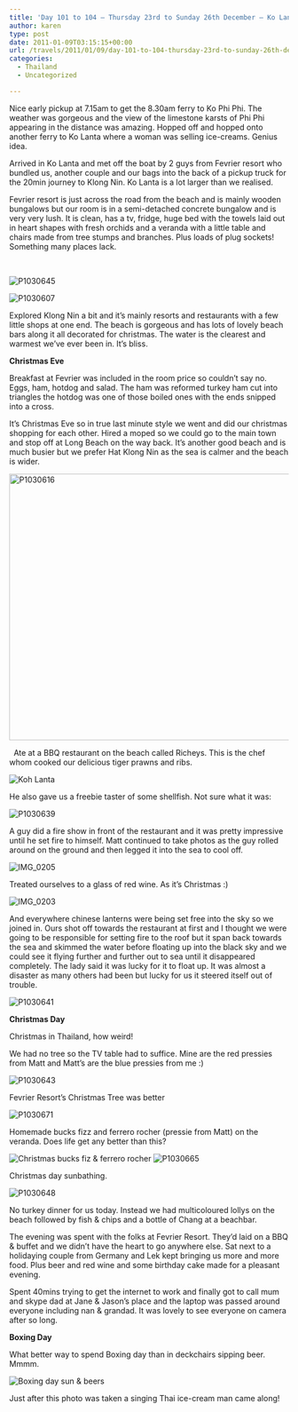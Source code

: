 ```yaml
---
title: 'Day 101 to 104 – Thursday 23rd to Sunday 26th December – Ko Lanta'
author: karen
type: post
date: 2011-01-09T03:15:15+00:00
url: /travels/2011/01/09/day-101-to-104-thursday-23rd-to-sunday-26th-december-ko-lanta/
categories:
  - Thailand
  - Uncategorized

---
```

Nice early pickup at 7.15am to get the 8.30am ferry to Ko Phi Phi. The weather was gorgeous and the view of the limestone karsts of Phi Phi appearing in the distance was amazing. Hopped off and hopped onto another ferry to Ko Lanta where a woman was selling ice-creams. Genius idea.

Arrived in Ko Lanta and met off the boat by 2 guys from Fevrier resort who bundled us, another couple and our bags into the back of a pickup truck for the 20min journey to Klong Nin. Ko Lanta is a lot larger than we realised.

Fevrier resort is just across the road from the beach and is mainly wooden bungalows but our room is in a semi-detached concrete bungalow and is very very lush. It is clean, has a tv, fridge, huge bed with the towels laid out in heart shapes with fresh orchids and a veranda with a little table and chairs made from tree stumps and branches. Plus loads of plug sockets! Something many places lack.

&nbsp;

![P1030645](/travels-wp-content/uploads/2011/01/P1030645.jpg) 

![P1030607](/travels-wp-content/uploads/2011/01/P1030607.jpg)&nbsp;

Explored Klong Nin a bit and it’s mainly resorts and restaurants with a few little shops at one end. The beach is gorgeous and has lots of lovely beach bars along it all decorated for christmas. The water is the clearest and warmest we’ve ever been in. It’s bliss. 

**Christmas Eve**

Breakfast at Fevrier was included in the room price so couldn’t say no. Eggs, ham, hotdog and salad. The ham was reformed turkey ham cut into triangles the hotdog was one of those boiled ones with the ends snipped into a cross. 

It’s Christmas Eve so in true last minute style we went and did our christmas shopping for each other. Hired a moped so we could go to the main town and stop off at Long Beach on the way back. It’s another good beach and is much busier but we prefer Hat Klong Nin as the sea is calmer and the beach is wider.

[<font color="#333333"></font><img title="P1030616" style="border-top-width: 0px; display: block; border-left-width: 0px; float: none; border-bottom-width: 0px; margin-left: auto; margin-right: auto; border-right-width: 0px" height="480" alt="P1030616" src="http://www.mattburns.co.uk/travels/wp-content/uploads/2011/01/P1030616_thumb.jpg" width="640" border="0" />][3]

&nbsp; Ate at a BBQ restaurant on the beach called Richeys. This is the chef whom cooked our delicious tiger prawns and ribs.

![Koh Lanta](/travels-wp-content/uploads/2011/01/IMG_0201.jpg)

He also gave us a freebie taster of some shellfish. Not sure what it was:

![P1030639](/travels-wp-content/uploads/2011/01/P1030639.jpg) 

A guy did a fire show in front of the restaurant and it was pretty impressive until he set fire to himself. Matt continued to take photos as the guy rolled around on the ground and then legged it into the sea to cool off.

![IMG_0205](/travels-wp-content/uploads/2011/01/IMG_0205.jpg)

Treated ourselves to a glass of red wine. As it’s Christmas :)

![IMG_0203](/travels-wp-content/uploads/2011/01/IMG_0203.jpg)

And everywhere chinese lanterns were being set free into the sky so we joined in. Ours shot off towards the restaurant at first and I thought we were going to be responsible for setting fire to the roof but it span back towards the sea and skimmed the water before floating up into the black sky and we could see it flying further and further out to sea until it disappeared completely. The lady said it was lucky for it to float up. It was almost a disaster as many others had been but lucky for us it steered itself out of trouble.

![P1030641](/travels-wp-content/uploads/2011/01/P1030641.jpg)

**Christmas Day**

Christmas in Thailand, how weird!

We had no tree so the TV table had to suffice. Mine are the red pressies from Matt and Matt’s are the blue pressies from me :)

![P1030643](/travels-wp-content/uploads/2011/01/P1030643.jpg) 

Fevrier Resort’s Christmas Tree was better

![P1030671](/travels-wp-content/uploads/2011/01/P1030671.jpg)

Homemade bucks fizz and ferrero rocher (pressie from Matt) on the veranda. Does life get any better than this? 

![Christmas bucks fiz & ferrero rocher](/travels-wp-content/uploads/2011/01/P1030661.jpg)&nbsp;![P1030665](/travels-wp-content/uploads/2011/01/P1030665.jpg)&nbsp; 

Christmas day sunbathing.

![P1030648](/travels-wp-content/uploads/2011/01/P1030648.jpg) </p> 

No turkey dinner for us today. Instead we had multicoloured lollys on the beach followed by fish & chips and a bottle of Chang at a beachbar. 

The evening was spent with the folks at Fevrier Resort. They’d laid on a BBQ & buffet and we didn’t have the heart to go anywhere else. Sat next to a holidaying couple from Germany and Lek kept bringing us more and more food. Plus beer and red wine and some birthday cake made for a pleasant evening.

Spent 40mins trying to get the internet to work and finally got to call mum and skype dad at Jane & Jason’s place and the laptop was passed around everyone including nan & grandad. It was lovely to see everyone on camera after so long.

**Boxing Day**

What better way to spend Boxing day than in deckchairs sipping beer. Mmmm.

![Boxing day sun & beers](/travels-wp-content/uploads/2011/01/P1030669.jpg)</p> 

Just after this photo was taken a singing Thai ice-cream man came along!

 [1]: http://www.mattburns.co.uk/travels/wp-content/uploads/2011/01/P1030645.jpg
 [2]: http://www.mattburns.co.uk/travels/wp-content/uploads/2011/01/P1030607.jpg
 [3]: http://www.mattburns.co.uk/travels/wp-content/uploads/2011/01/P1030616.jpg
 [4]: http://www.mattburns.co.uk/travels/wp-content/uploads/2011/01/IMG_0201.jpg
 [5]: http://www.mattburns.co.uk/travels/wp-content/uploads/2011/01/P1030639.jpg
 [6]: http://www.mattburns.co.uk/travels/wp-content/uploads/2011/01/IMG_0205.jpg
 [7]: http://www.mattburns.co.uk/travels/wp-content/uploads/2011/01/IMG_0203.jpg
 [8]: http://www.mattburns.co.uk/travels/wp-content/uploads/2011/01/P1030641.jpg
 [9]: http://www.mattburns.co.uk/travels/wp-content/uploads/2011/01/P1030643.jpg
 [10]: http://www.mattburns.co.uk/travels/wp-content/uploads/2011/01/P1030671.jpg
 [11]: http://www.mattburns.co.uk/travels/wp-content/uploads/2011/01/P1030661.jpg
 [12]: http://www.mattburns.co.uk/travels/wp-content/uploads/2011/01/P1030665.jpg
 [13]: http://www.mattburns.co.uk/travels/wp-content/uploads/2011/01/P1030648.jpg
 [14]: http://www.mattburns.co.uk/travels/wp-content/uploads/2011/01/P1030669.jpg